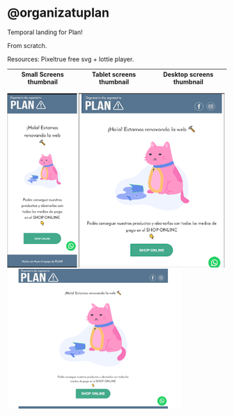 # @organizatuplan

Temporal landing for Plan!

From scratch.

Resources: Pixeltrue free svg + lottie player.


 Small Screens thumbnail   | Tablet screens thumbnail  | Desktop screens thumbnail  
:-------------------------:|:-------------------------:|:-------------------------:
   ![](images/rd1.png)         ![](images/rd2.png)          ![](images/rd3.png) 


